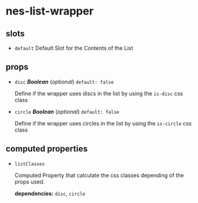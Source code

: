 # nes-list-wrapper 

## slots 

- `default` Default Slot for the Contents of the List 

## props 

- `disc` ***Boolean*** (*optional*) `default: false` 

  Define if the wrapper uses discs in the list by using the `is-disc` css class 

- `circle` ***Boolean*** (*optional*) `default: false` 

  Define if the wrapper uses circles in the list by using the `is-circle` css class 

## computed properties 

- `listClasses` 

  Computed Property that calculate the css classes depending of the props used. 

   **dependencies:** `disc`, `circle` 


